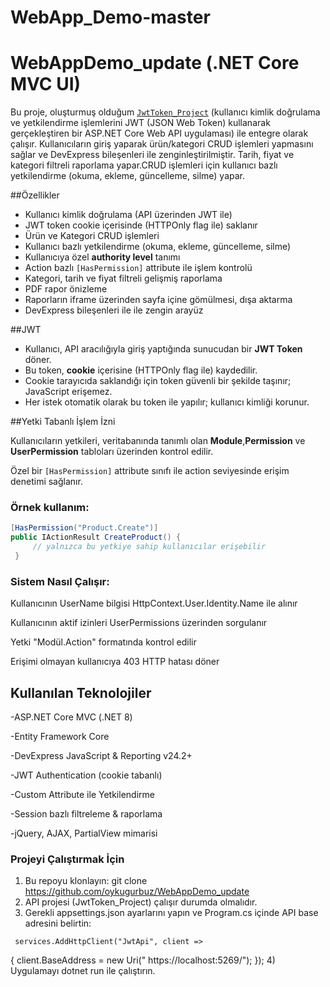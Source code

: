 # WebApp_Demo-master

# WebAppDemo_update (.NET Core MVC UI)

Bu proje, oluşturmuş olduğum [`JwtToken_Project`](https://github.com/oykugurbuz/JwtToken_Project) (kullanıcı kimlik doğrulama ve yetkilendirme işlemlerini JWT (JSON Web Token) kullanarak gerçekleştiren bir ASP.NET Core Web API uygulaması) ile entegre olarak çalışır.  Kullanıcıların giriş yaparak ürün/kategori CRUD işlemleri yapmasını sağlar ve DevExpress bileşenleri ile zenginleştirilmiştir. Tarih, fiyat ve kategori filtreli raporlama yapar.CRUD işlemleri için kullanıcı bazlı yetkilendirme (okuma, ekleme, güncelleme, silme) yapar. 

##Özellikler

- Kullanıcı kimlik doğrulama  (API üzerinden JWT ile)
- JWT token cookie içerisinde (HTTPOnly flag ile) saklanır
- Ürün ve Kategori CRUD işlemleri
- Kullanıcı bazlı yetkilendirme (okuma, ekleme, güncelleme, silme)
- Kullanıcıya özel **authority level** tanımı
-  Action bazlı `[HasPermission]` attribute ile işlem kontrolü
- Kategori, tarih ve fiyat filtreli gelişmiş raporlama
- PDF rapor önizleme
- Raporların iframe üzerinden sayfa içine gömülmesi, dışa aktarma
- DevExpress bileşenleri ile ile zengin arayüz

##JWT

- Kullanıcı, API aracılığıyla giriş yaptığında sunucudan bir **JWT Token** döner.
- Bu token, **cookie** içerisine (HTTPOnly flag ile) kaydedilir.
- Cookie tarayıcıda saklandığı için token güvenli bir şekilde taşınır; JavaScript erişemez.
- Her istek otomatik olarak bu token ile yapılır; kullanıcı kimliği korunur.

##Yetki Tabanlı İşlem İzni

Kullanıcıların yetkileri, veritabanında tanımlı olan **Module**,**Permission** ve **UserPermission** tabloları üzerinden kontrol edilir.

Özel bir `[HasPermission]` attribute sınıfı ile action seviyesinde erişim denetimi sağlanır.

### Örnek kullanım:
```csharp
[HasPermission("Product.Create")]
public IActionResult CreateProduct() { 
     // yalnızca bu yetkiye sahip kullanıcılar erişebilir
 }
 ```
### Sistem Nasıl Çalışır:

Kullanıcının UserName bilgisi HttpContext.User.Identity.Name ile alınır

Kullanıcının aktif izinleri UserPermissions üzerinden sorgulanır

Yetki "Modül.Action" formatında kontrol edilir

Erişimi olmayan kullanıcıya 403 HTTP hatası döner


## Kullanılan Teknolojiler

-ASP.NET Core MVC (.NET 8)

-Entity Framework Core

-DevExpress JavaScript & Reporting v24.2+

-JWT Authentication (cookie tabanlı)

-Custom Attribute ile Yetkilendirme

-Session bazlı filtreleme & raporlama

-jQuery, AJAX, PartialView mimarisi

### Projeyi Çalıştırmak İçin

   1) Bu repoyu klonlayın: git clone https://github.com/oykugurbuz/WebAppDemo_update
   2) API projesi (JwtToken_Project) çalışır durumda olmalıdır.
   3) Gerekli appsettings.json ayarlarını yapın ve Program.cs içinde API base adresini belirtin: 
    
     services.AddHttpClient("JwtApi", client =>
{
    client.BaseAddress = new Uri(" https://localhost:5269/");
});
   4) Uygulamayı dotnet run ile çalıştırın.